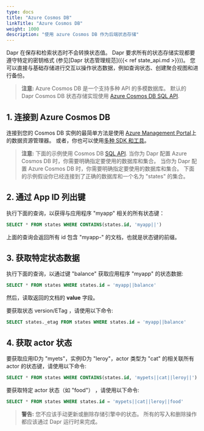 ```yaml
---
type: docs
title: "Azure Cosmos DB"
linkTitle: "Azure Cosmos DB"
weight: 1000
description: "使用 azure Cosmos DB 作为后端状态存储"
---
```


Dapr 在保存和检索状态时不会转换状态值。 Dapr 要求所有的状态存储实现都要遵守特定的密钥格式 (参见[Dapr 状态管理规范]({{< ref state_api.md >}}))。 您可以直接与基础存储进行交互以操作状态数据，例如查询状态、创建聚合视图和进行备份。

> **注意:** Azure Cosmos DB 是一个支持多种 API 的多模数据库。 默认的 Dapr Cosmos DB 状态存储实现使用 [Azure Cosmos DB SQL API](https://docs.microsoft.com/azure/cosmos-db/sql-query-getting-started).

## 1. 连接到 Azure Cosmos DB

连接到您的 Cosmos DB 实例的最简单方法是使用 [Azure Management Portal](https://portal.azure.com)上的数据资源管理器。 或者，你也可以使用[多种 SDK 和工具](https://docs.microsoft.com/azure/cosmos-db/mongodb-introduction)。

> **注意:** 下面的示例使用 Cosmos DB [SQL API](https://docs.microsoft.com/azure/cosmos-db/sql-query-getting-started). 当你为 Dapr 配置 Azure Cosmos DB 时，你需要明确指定要使用的数据库和集合。 当你为 Dapr 配置 Azure Cosmos DB 时，你需要明确指定要使用的数据库和集合。 下面的示例假设你已经连接到了正确的数据库和一个名为 "states" 的集合。

## 2. 通过 App ID 列出键

执行下面的查询，以获得与应用程序 "myapp" 相关的所有状态键：

```sql
SELECT * FROM states WHERE CONTAINS(states.id, 'myapp||')
```

上面的查询会返回所有 id 包含 "myapp-" 的文档，也就是状态键的前缀。

## 3. 获取特定状态数据

执行下面的查询，以通过键 "balance" 获取应用程序 "myapp" 的状态数据:

```sql
SELECT * FROM states WHERE states.id = 'myapp||balance'
```

然后，读取返回的文档的 **value** 字段。

要获取状态 version/ETag ，请使用以下命令:

```sql
SELECT states._etag FROM states WHERE states.id = 'myapp||balance'
```

## 4. 获取 actor 状态

要获取应用ID为 "myets"，实例ID为 "leroy"，actor 类型为 "cat" 的相关联所有 actor 的状态键，请使用以下命令:

```sql
SELECT * FROM states WHERE CONTAINS(states.id, 'mypets||cat||leroy||')
```

要获取特定 actor 状态（如 "food"） ，请使用以下命令:

```sql
SELECT * FROM states WHERE states.id = 'mypets||cat||leroy||food'
```

> **警告:** 您不应该手动更新或删除存储引擎中的状态。 所有的写入和删除操作都应该通过 Dapr 运行时来完成。
